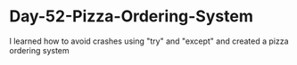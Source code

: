 # Day-52-Pizza-Ordering-System
I learned how to avoid crashes using "try" and "except" and created a pizza ordering system 
